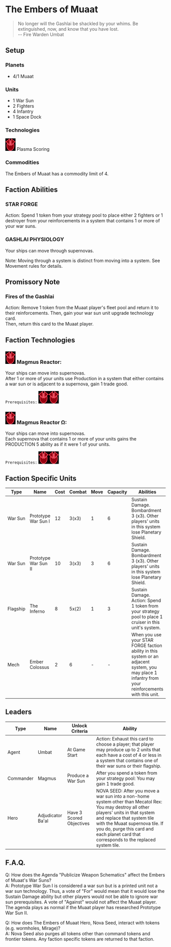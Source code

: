 # The Embers of Muaat
> No longer will the Gashlai be shackled by your whims. Be extinguished, now, and know that you have lost.  
-- Fire Warden Umbat

## Setup
### Planets
* 4/1 Muaat

### Units
* 1 War Sun
* 2 Fighters
* 4 Infantry
* 1 Space Dock

### Technologies 
![Red Tech](../images/tech_red_small.bmp) Plasma Scoring  

### Commodities
The Embers of Muaat has a commodity limit of 4.

## Faction Abilities
### STAR FORGE  
Action: Spend 1 token from your strategy pool to place either 2 fighters or 1 destroyer from your reinforcements in a system that contains 1 or more of your war suns.  

### GASHLAI PHYSIOLOGY  
Your ships can move through supernovas.

Note: Moving through a system is distinct from moving into a system. See Movement rules for details. 

## Promissory Note
### Fires of the Gashlai   
Action: Remove 1 token from the Muaat player's fleet pool and return it to their reinforcements. Then, gain your war sun unit upgrade technology card.  
Then, return this card to the Muaat player.

## Faction Technologies
### ![Red Tech](../images/tech_red_small.bmp) Magmus Reactor:  
Your ships can move into supernovas.  
After 1 or more of your units use Production in a system that either contains a war sun or is adjacent to a supernova, gain 1 trade good.

`Prerequisites:` ![Red Tech](../images/tech_red_small.bmp)![Red Tech](../images/tech_red_small.bmp)

### ![Red Tech](../images/tech_red_small.bmp) Magmus Reactor Ω:  
Your ships can move into supernovas.  
Each supernova that contains 1 or more of your units gains the PRODUCTION 5 ability as if it were 1 of your units.

`Prerequisites:` ![Red Tech](../images/tech_red_small.bmp)![Red Tech](../images/tech_red_small.bmp)

## Faction Specific Units
|Type|Name|Cost|Combat|Move|Capacity|Abilities|Prerequisites|
|-|-|-|-|-|-|-|-|
|War Sun|Prototype War Sun I |12|3(x3)|1|6|Sustain Damage. Bombardment 3 (x3). Other players' units in this system lose Planetary Shield.|None|
|War Sun|Prototype War Sun II|10|3(x3)|3|6|Sustain Damage. Bombardment 3 (x3). Other players' units in this system lose Planetary Shield.|![Red Tech](../images/tech_red_small.bmp)![Red Tech](../images/tech_red_small.bmp)![Yellow Tech](../images/tech_yellow_small.bmp)|
|Flagship|The Inferno|8|5x(2)|1|3|Sustain Damage. Action: Spend 1 token from your strategy pool to place 1 cruiser in this unit's system.|None|
|Mech|Ember Colossus|2|6|-|-|When you use your STAR FORGE faction ability in this system or an adjacent system, you may place 1 infantry from your reinforcements with this unit.|None|

## Leaders

|Type|Name|Unlock Criteria|Ability|
|-|-|-|-|
|Agent|Umbat|At Game Start|Action: Exhaust this card to choose a player; that player may produce up to 2 units that each have a cost of 4 or less in a system that contains one of their war suns or their flagship.|
|Commander|Magmus|Produce a War Sun|After you spend a token from your strategy pool: You may gain 1 trade good.|
|Hero|Adjudicator Ba'al|Have 3 Scored Objectives|NOVA SEED: After you move a war sun into a non-home system other than Mecatol Rex: You may destroy all other players' units in that system and replace that system tile with the Muaat supernova tile. If you do, purge this card and each planet card that corresponds to the replaced system tile.|

## F.A.Q.
Q: How does the Agenda "Publicize Weapon Schematics" affect the Embers of Muaat's War Suns?  
A: Prototype War Sun I is considered a war sun but is a printed unit not a war sun technology. Thus, a vote of "For" would mean that it would lose the Sustain Damage ability but other players would not be able to ignore war sun prerequisites. A vote of "Against" would not affect the Muaat player. The agenda plays as normal if the Muaat player has researched Prototype War Sun II.

Q: How does The Embers of Muaat Hero, Nova Seed, interact with tokens (e.g. wormholes, Mirage)?  
A: Nova Seed also purges all tokens other than command tokens and frontier tokens. Any faction specific tokens are returned to that faction. 

